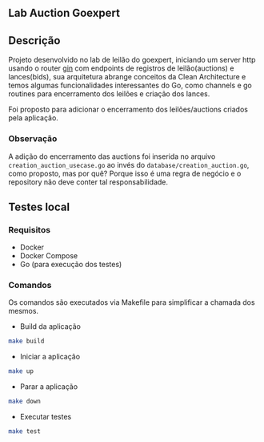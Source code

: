 ## Lab Auction Goexpert

## Descrição
Projeto desenvolvido no lab de leilão do goexpert, iniciando um server http usando o router [gin](github.com/gin-gonic/gin) com endpoints de registros de leilão(auctions) e lances(bids), sua arquitetura abrange conceitos da Clean Architecture e temos algumas funcionalidades interessantes do Go, como channels e go routines para encerramento dos leilões e criação dos lances.

Foi proposto para adicionar o encerramento dos leilões/auctions criados pela aplicação.

### Observação
A adição do encerramento das auctions foi inserida no arquivo `creation_auction_usecase.go` ao invés do `database/creation_auction.go`, como proposto, mas por quê?
Porque isso é uma regra de negócio e o repository não deve conter tal responsabilidade.

## Testes local
### Requisitos
- Docker
- Docker Compose
- Go (para execução dos testes)

### Comandos
Os comandos são executados via Makefile para simplificar a chamada dos mesmos.

- Build da aplicação
```sh
make build
```

- Iniciar a aplicação
```sh
make up
```

- Parar a aplicação
```sh
make down
```

- Executar testes
```sh
make test
```